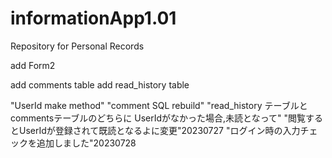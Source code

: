 # informationApp1.01
Repository for Personal Records

add Form2

add comments table
add read_history table 

"UserId make method"
"comment SQL rebuild"
"read_history テーブルと commentsテーブルのどちらに UserIdがなかった場合,未読となって"
"閲覧するとUserIdが登録されて既読となるよに変更"20230727
"ログイン時の入力チェックを追加しました"20230728

